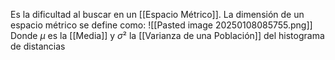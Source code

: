 Es la dificultad al buscar en un [[Espacio Métrico]].
La dimensión de un espacio métrico se define como:
![[Pasted image 20250108085755.png]]
Donde $μ$ es la [[Media]] y $σ²$ la [[Varianza de una Población]] del histograma de distancias